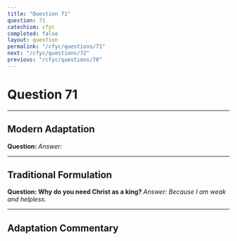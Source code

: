 ```yaml
---
title: "Question 71"
question: 71
catechism: cfyc
completed: false
layout: question
permalink: "/cfyc/questions/71"
next: "/cfyc/questions/72"
previous: "/cfyc/questions/70"
---
```

# Question 71
---
## Modern Adaptation
<strong>
    Question:
</strong>

<em>
    Answer:
</em>

---
## Traditional Formulation
<strong>
    Question: Why do you need Christ as a king?
</strong>

<em>
    Answer: Because I am weak and helpless.
</em>

---
## Adaptation Commentary
